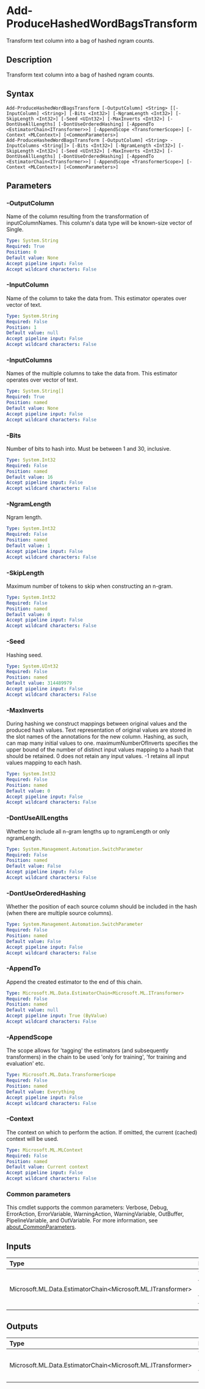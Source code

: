 # Add-ProduceHashedWordBagsTransform

Transform text column into a bag of hashed ngram counts.

## Description

Transform text column into a bag of hashed ngram counts.

## Syntax

```
Add-ProduceHashedWordBagsTransform [-OutputColumn] <String> [[-InputColumn] <String>] [-Bits <Int32>] [-NgramLength <Int32>] [-SkipLength <Int32>] [-Seed <UInt32>] [-MaxInverts <Int32>] [-DontUseAllLengths] [-DontUseOrderedHashing] [-AppendTo <EstimatorChain<ITransformer>>] [-AppendScope <TransformerScope>] [-Context <MLContext>] [<CommonParameters>]
Add-ProduceHashedWordBagsTransform [-OutputColumn] <String> -InputColumns <String[]> [-Bits <Int32>] [-NgramLength <Int32>] [-SkipLength <Int32>] [-Seed <UInt32>] [-MaxInverts <Int32>] [-DontUseAllLengths] [-DontUseOrderedHashing] [-AppendTo <EstimatorChain<ITransformer>>] [-AppendScope <TransformerScope>] [-Context <MLContext>] [<CommonParameters>]
```

## Parameters

### -OutputColumn

Name of the column resulting from the transformation of inputColumnNames. This column's data type will be known-size vector of Single.

```yaml
Type: System.String
Required: True
Position: 0
Default value: None
Accept pipeline input: False
Accept wildcard characters: False
```

### -InputColumn

Name of the column to take the data from. This estimator operates over vector of text.

```yaml
Type: System.String
Required: False
Position: 1
Default value: null
Accept pipeline input: False
Accept wildcard characters: False
```

### -InputColumns

Names of the multiple columns to take the data from. This estimator operates over vector of text.

```yaml
Type: System.String[]
Required: True
Position: named
Default value: None
Accept pipeline input: False
Accept wildcard characters: False
```

### -Bits

Number of bits to hash into. Must be between 1 and 30, inclusive.

```yaml
Type: System.Int32
Required: False
Position: named
Default value: 16
Accept pipeline input: False
Accept wildcard characters: False
```

### -NgramLength

Ngram length.

```yaml
Type: System.Int32
Required: False
Position: named
Default value: 1
Accept pipeline input: False
Accept wildcard characters: False
```

### -SkipLength

Maximum number of tokens to skip when constructing an n-gram.

```yaml
Type: System.Int32
Required: False
Position: named
Default value: 0
Accept pipeline input: False
Accept wildcard characters: False
```

### -Seed

Hashing seed.

```yaml
Type: System.UInt32
Required: False
Position: named
Default value: 314489979
Accept pipeline input: False
Accept wildcard characters: False
```

### -MaxInverts

During hashing we construct mappings between original values and the produced hash values. Text representation of original values are stored in the slot names of the annotations for the new column. Hashing, as such, can map many initial values to one. maximumNumberOfInverts specifies the upper bound of the number of distinct input values mapping to a hash that should be retained. 0 does not retain any input values. -1 retains all input values mapping to each hash.

```yaml
Type: System.Int32
Required: False
Position: named
Default value: 0
Accept pipeline input: False
Accept wildcard characters: False
```

### -DontUseAllLengths

Whether to include all n-gram lengths up to ngramLength or only ngramLength.

```yaml
Type: System.Management.Automation.SwitchParameter
Required: False
Position: named
Default value: False
Accept pipeline input: False
Accept wildcard characters: False
```

### -DontUseOrderedHashing

Whether the position of each source column should be included in the hash (when there are multiple source columns).

```yaml
Type: System.Management.Automation.SwitchParameter
Required: False
Position: named
Default value: False
Accept pipeline input: False
Accept wildcard characters: False
```

### -AppendTo

Append the created estimator to the end of this chain.

```yaml
Type: Microsoft.ML.Data.EstimatorChain<Microsoft.ML.ITransformer>
Required: False
Position: named
Default value: null
Accept pipeline input: True (ByValue)
Accept wildcard characters: False
```

### -AppendScope

The scope allows for 'tagging' the estimators (and subsequently transformers) in the chain to be used 'only for training', 'for training and evaluation' etc.

```yaml
Type: Microsoft.ML.Data.TransformerScope
Required: False
Position: named
Default value: Everything
Accept pipeline input: False
Accept wildcard characters: False
```

### -Context

The context on which to perform the action. If omitted, the current (cached) context will be used.

```yaml
Type: Microsoft.ML.MLContext
Required: False
Position: named
Default value: Current context
Accept pipeline input: False
Accept wildcard characters: False
```

### Common parameters

This cmdlet supports the common parameters: Verbose, Debug, ErrorAction, ErrorVariable, WarningAction, WarningVariable, OutBuffer, PipelineVariable, and OutVariable. For more information, see [about_CommonParameters](https://go.microsoft.com/fwlink/?LinkID=113216).

## Inputs

| Type | Description |
|:---|:---|
| Microsoft.ML.Data.EstimatorChain<Microsoft.ML.ITransformer> | You can pipe the EstimatorChain to append to this cmdlet. |

## Outputs

| Type | Description |
|:---|:---|
| Microsoft.ML.Data.EstimatorChain<Microsoft.ML.ITransformer> | This cmdlet returns the appended EstimatorChain. |



